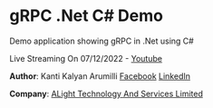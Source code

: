 # gRPC .Net C# Demo
 Demo application showing gRPC in .Net using C#

Live Streaming On 07/12/2022 - [Youtube](https://www.youtube.com/watch?v=o5TYOzMvzKw)

**Author**: Kanti Kalyan Arumilli
[Facebook](https://www.facebook.com/kanti.arumilli)
[LinkedIn](https://www.linkedin.com/in/kanti-kalyan-arumilli/)  
  
**Company**: [ALight Technology And Services Limited](https://www.alightservices.com)
